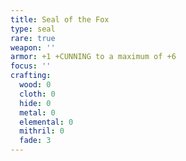 ```yaml
---
title: Seal of the Fox
type: seal
rare: true
weapon: ''
armor: +1 +CUNNING to a maximum of +6
focus: ''
crafting:
  wood: 0
  cloth: 0
  hide: 0
  metal: 0
  elemental: 0
  mithril: 0
  fade: 3
---
```


